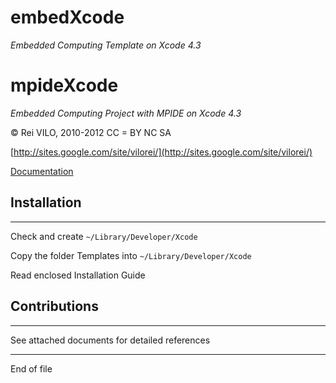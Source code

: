 
# embedXcode
*Embedded Computing Template on Xcode 4.3*

# mpideXcode
*Embedded Computing Project with MPIDE on Xcode 4.3*



© Rei VILO, 2010-2012
CC = BY NC SA

[http://sites.google.com/site/vilorei/](http://sites.google.com/site/vilorei/)

[Documentation](http://sites.google.com/site/vilorei/arduino/20--arduino-makefile-for-xcode)
    


## Installation
----------------------------------
Check and create `~/Library/Developer/Xcode`

Copy the folder Templates into `~/Library/Developer/Xcode`

Read enclosed Installation Guide


## Contributions
----------------------------------
See attached documents for detailed references

----------------------------------
End of file

